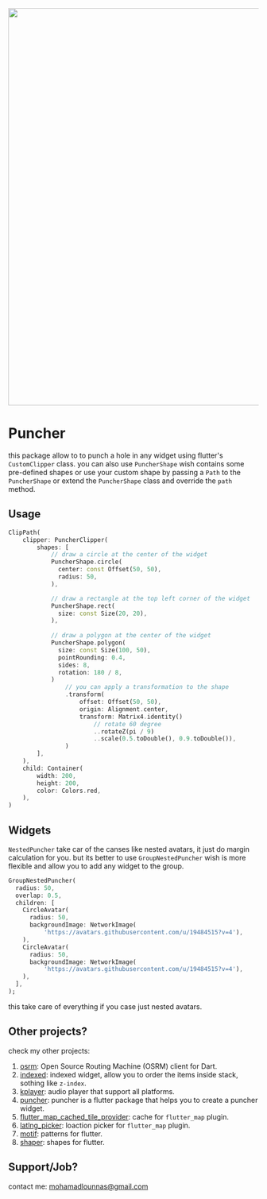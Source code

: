 <img src="https://github.com/physia/kflutter/assets/22839194/4e2b8a7e-b5d4-4f87-88c4-e1b6c1f11a06" width=800>

# Puncher
  this package allow to to punch a hole in any widget using flutter's `CustomClipper` class.
you can also use `PuncherShape` wish contains some pre-defined shapes or use your custom shape by passing a `Path` to the `PuncherShape` or extend the `PuncherShape` class and override the `path` method.

## Usage
```dart
ClipPath(
    clipper: PuncherClipper(
        shapes: [
            // draw a circle at the center of the widget
            PuncherShape.circle(
              center: const Offset(50, 50),
              radius: 50,
            ),

            // draw a rectangle at the top left corner of the widget
            PuncherShape.rect(
              size: const Size(20, 20),
            ),
            
            // draw a polygon at the center of the widget
            PuncherShape.polygon(
              size: const Size(100, 50),
              pointRounding: 0.4,
              sides: 8,
              rotation: 180 / 8,
            )
                // you can apply a transformation to the shape
                .transform(
                    offset: Offset(50, 50),
                    origin: Alignment.center,
                    transform: Matrix4.identity()
                        // rotate 60 degree
                        ..rotateZ(pi / 9)
                        ..scale(0.5.toDouble(), 0.9.toDouble()),
                )
        ],
    ),
    child: Container(
        width: 200,
        height: 200,
        color: Colors.red,
    ),
)
```

## Widgets

`NestedPuncher` take car of the canses like nested avatars, it just do margin calculation for you.
but its better to use `GroupNestedPuncher` wish is more flexible and allow you to add any widget to the group.
```dart
GroupNestedPuncher(
  radius: 50,
  overlap: 0.5,
  children: [
    CircleAvatar(
      radius: 50,
      backgroundImage: NetworkImage(
          'https://avatars.githubusercontent.com/u/19484515?v=4'),
    ),
    CircleAvatar(
      radius: 50,
      backgroundImage: NetworkImage(
          'https://avatars.githubusercontent.com/u/19484515?v=4'),
    ),
  ],
);
```
this take care of everything if you case just nested avatars.

## Other projects?

check my other projects:

1. [osrm](https://pub.dev/packages/osrm): Open Source Routing Machine (OSRM) client for Dart.
2. [indexed](https://pub.dev/packages/indexed): indexed widget, allow you to order the items inside stack, sothing like `z-index`.
3. [kplayer](https://pub.dev/packages/kplayer): audio player that support all platforms.
4. [puncher](https://pub.dev/packages/puncher): puncher is a flutter package that helps you to create a puncher widget.
5. [flutter_map_cached_tile_provider](https://pub.dev/packages/flutter_map_cached_tile_provider): cache for `flutter_map` plugin.
6. [latlng_picker](https://pub.dev/packages/latlng_picker): loaction picker for `flutter_map` plugin.
7. [motif](https://pub.dev/packages/motif): patterns for flutter.
8. [shaper](https://pub.dev/packages/shaper): shapes for flutter.


## Support/Job?

contact me: mohamadlounnas@gmail.com